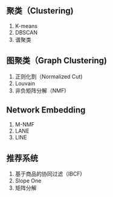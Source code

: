 ## 聚类（Clustering)
1. K-means
2. DBSCAN
3. 谱聚类
## 图聚类（Graph Clustering)
1. 正则化割（Normalized Cut)
2. Louvain
3. 非负矩阵分解（NMF)
## Network Embedding
1. M-NMF
2. LANE
3. LINE
## 推荐系统
1. 基于商品的协同过滤（IBCF)
2. Slope One
3. 矩阵分解